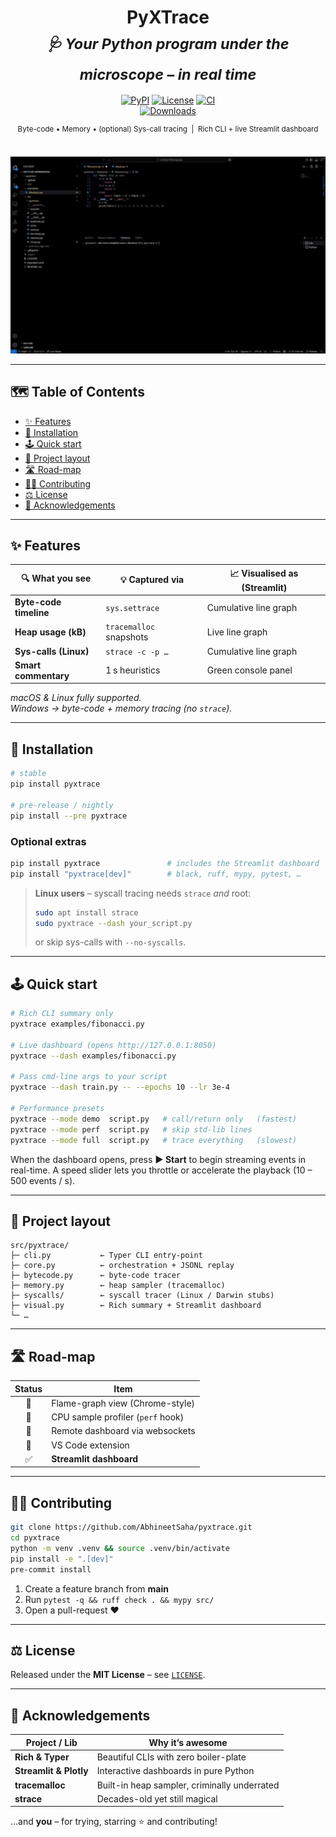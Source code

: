 <div align="center">

<h1>PyXTrace<br/>
<sub><em>🩺 Your Python program under the microscope – in real&nbsp;time</em></sub>
</h1>

<p>
  <a href="https://pypi.org/project/pyxtrace/"><img alt="PyPI" src="https://img.shields.io/pypi/v/pyxtrace?style=for-the-badge&logo=python"></a>
  <a href="https://github.com/AbhineetSaha/pyxtrace/blob/main/LICENSE"><img alt="License" src="https://img.shields.io/github/license/AbhineetSaha/pyxtrace?style=for-the-badge"></a>
  <a href="https://github.com/AbhineetSaha/pyxtrace/actions"><img alt="CI" src="https://img.shields.io/github/actions/workflow/status/AbhineetSaha/pyxtrace/ci.yml?style=for-the-badge&label=CI"></a>
  <br>
  <a href="https://pepy.tech/projects/pyxtrace"><img alt="Downloads" src="https://img.shields.io/pypi/dm/pyxtrace?style=for-the-badge"></a>
</p>

<sup>Byte-code • Memory • (optional) Sys-call tracing &nbsp;|&nbsp; Rich CLI + live Streamlit dashboard</sup>

<br/>
<a href="#-quick-start"><img src="./Demo.gif" alt="Demo animation" width="760"></a>
</div>

---

## 🗺️ Table&nbsp;of&nbsp;Contents
- [✨ Features](#-features)
- [🚀 Installation](#-installation)
- [🕹️ Quick start](#-quick-start)
- [📂 Project layout](#-project-layout)
- [🛣️ Road-map](#️-road-map)
- [👩‍💻 Contributing](#-contributing)
- [⚖️ License](#️-license)
- [🙏 Acknowledgements](#-acknowledgements)

---

## ✨ Features

| 🔍 What you see           | 💡 Captured via            | 📈 Visualised as (Streamlit) |
|---------------------------|---------------------------|-------------------------|
| **Byte-code timeline**    | `sys.settrace`            | Cumulative line graph   |
| **Heap usage (kB)**       | `tracemalloc` snapshots   | Live line graph         |
| **Sys-calls (Linux)**     | `strace -c -p …`          | Cumulative line graph   |
| **Smart commentary**      | 1 s heuristics            | Green console panel     |

*macOS & Linux fully supported.  
Windows → byte-code + memory tracing (no `strace`).*

---

## 🚀 Installation

```bash
# stable
pip install pyxtrace

# pre-release / nightly
pip install --pre pyxtrace
````

### Optional extras

```bash
pip install pyxtrace               # includes the Streamlit dashboard
pip install "pyxtrace[dev]"        # black, ruff, mypy, pytest, …
```

> **Linux users** – syscall tracing needs `strace` *and* root:
>
> ```bash
> sudo apt install strace
> sudo pyxtrace --dash your_script.py
> ```
>
> or skip sys-calls with `--no-syscalls`.

---

## 🕹️ Quick start

```bash
# Rich CLI summary only
pyxtrace examples/fibonacci.py

# Live dashboard (opens http://127.0.0.1:8050)
pyxtrace --dash examples/fibonacci.py

# Pass cmd-line args to your script
pyxtrace --dash train.py -- --epochs 10 --lr 3e-4

# Performance presets
pyxtrace --mode demo  script.py   # call/return only   (fastest)
pyxtrace --mode perf  script.py   # skip std-lib lines
pyxtrace --mode full  script.py   # trace everything   (slowest)
```

When the dashboard opens, press **▶ Start** to begin streaming events in
real-time. A speed slider lets you throttle or accelerate the playback
(10 – 500 events / s).

---

## 📂 Project layout

```
src/pyxtrace/
├─ cli.py           ← Typer CLI entry-point
├─ core.py          ← orchestration + JSONL replay
├─ bytecode.py      ← byte-code tracer
├─ memory.py        ← heap sampler (tracemalloc)
├─ syscalls/        ← syscall tracer (Linux / Darwin stubs)
├─ visual.py        ← Rich summary + Streamlit dashboard
└─ …
```

---

## 🛣️ Road-map

| Status | Item                                   |
| :----: | -------------------------------------- |
|   🔄   | Flame-graph view (Chrome-style)        |
|   🔄   | CPU sample profiler (`perf` hook)      |
|   🔄   | Remote dashboard via websockets        |
|   🔄   | VS Code extension                      |
|   ✅   | **Streamlit dashboard** |

---

## 👩‍💻 Contributing

```bash
git clone https://github.com/AbhineetSaha/pyxtrace.git
cd pyxtrace
python -m venv .venv && source .venv/bin/activate
pip install -e ".[dev]"
pre-commit install
```

1. Create a feature branch from **main**
2. Run `pytest -q && ruff check . && mypy src/`
3. Open a pull-request ❤️

---

## ⚖️ License

Released under the **MIT License** – see [`LICENSE`](LICENSE).

---

## 🙏 Acknowledgements

| Project / Lib     | Why it’s awesome                             |
| ----------------- | -------------------------------------------- |
| **Rich & Typer**  | Beautiful CLIs with zero boiler-plate        |
| **Streamlit & Plotly** | Interactive dashboards in pure Python        |
| **tracemalloc**   | Built-in heap sampler, criminally underrated |
| **strace**        | Decades-old yet still magical                |

…and **you** – for trying, starring ⭐ and contributing!

